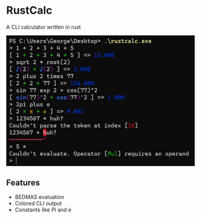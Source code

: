 # RustCalc

A CLI calculator written in rust

![](https://github.com/George-lewis/rustcalc/blob/master/screenshots/screenshot.png)

## Features

- BEDMAS evaluation
- Colored CLI output
- Constants like Pi and e
